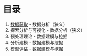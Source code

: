 # 目录
1. [数据获取](数据获取.md) - 数据分析（狭义）
2. 探索分析与可视化 - 数据分析（狭义）
3. 预处理理论 - 数据建模与挖掘
4. 分析建模 - 数据建模与挖掘
5. 模型评估 - 数据建模与挖掘
